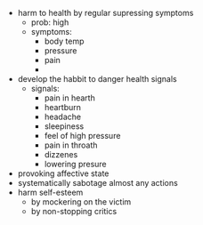 - harm to health by regular supressing symptoms
  - prob: high
  - symptoms:
    - body temp
    - pressure
    - pain
    -
- develop the habbit to danger health signals
  - signals:
    - pain in hearth
    - heartburn
    - headache
    - sleepiness
    - feel of high pressure
    - pain in throath
    - dizzenes
    - lowering presure
- provoking affective state
- systematically sabotage almost any actions
- harm self-esteem
  - by mockering on the victim
  - by non-stopping critics
